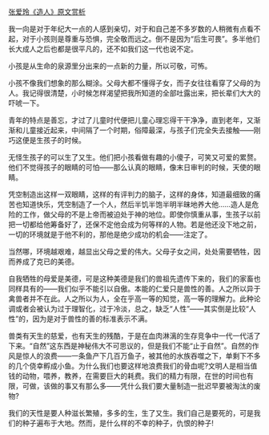 [张爱玲《造人》原文赏析](https://www.vrrw.net/wx/6602.html)

我一向是对于年纪大一点的人感到亲切，对于和自己差不多岁数的人稍微有点看不起，对于小孩则是尊重与恐惧，完全敬而远之。倒不是因为“后生可畏”。多半他们长大成人之后也都是很平凡的，还不如我们这一代也说不定。

小孩是从生命的泉源里分出来的一点新的力量，所以可敬，可怖。

小孩不像我们想象的那么糊涂。父母大都不懂得子女，而子女往往看穿了父母的为人。我记得很清楚，小时候怎样渴望把我所知道的全部吐露出来，把长辈们大大的吓唬一下。



青年的特点是善忘，才过了儿童时代便把儿童心理忘得干干净净，直到老年，又渐渐和儿童接近起来，中间隔了一个时期，俗障最深，与孩子们完全失去接触——刚巧这便是生孩子的时候。

无怪生孩子的可以生了又生。他们把小孩看做有趣的小傻子，可笑又可爱的累赘。他们不觉得孩子的眼睛的可怕——那么认真的眼睛，像末日审判的时候，天使的眼睛。

凭空制造出这样一双眼睛，这样的有评判力的脑子，这样的身体，知道最细致的痛苦也知道快乐，凭空制造了一个人，然后半饥半饱半明半昧地养大他……造人是危险的工作，做父母的不是上帝而被迫处于神的地位。即使你慎重从事，生孩子以前把一切都给他筹备好了，还保不定他会成为何等样的人物。若是他还没下地之前，一切的环境就是于他不利的，那他是绝少成功的机会——注定了。

当然哪，环境越艰难，越显出父母之爱的伟大。父母子女之间，处处需要牺牲，因而养成了克已的美德。

自我牺牲的母爱是美德，可是这种美德是我们的兽祖先遗传下来的，我们的家畜也同样具有的——我们似乎不能引以自傲。本能的仁爱只是兽性的善。人之所以异于禽兽者并不在此。人之所以为人，全在乎高一等的知觉，高一等的理解力。此种论调或者会被认为过于理智化，过于冷淡，总之，缺乏“人性”——其实倒是比较“人性”的，因为是对于兽性的善的标准表示不满。

兽类有天生的慈爱，也有天生的残酷，于是在血肉淋漓的生存竞争中一代一代活了下来。“自然”这东西是神秘伟大不可思议的，但是我们不能“止于自然”。自然的作风是惊人的浪费——一条鱼产下几百万鱼子，被其他的水族吞噬之下，单剩下不多的几个侥幸孵成小鱼。为什么我们也要这样地浪费我们的骨血呢?文明人是相当值钱的动物，喂养，教养，在需要巨大的耗费。我们的精力有限，在世的时间也有限，可做，该做的事又有那么多——凭什么我们要大量制造一批迟早要被淘汰的废物?

我们的天性是要人种滋长繁殖，多多的生，生了又生。我们自己是要死的，可是我们的种子遍布于大地。然而，是什么样的不幸的种子，仇恨的种子!

